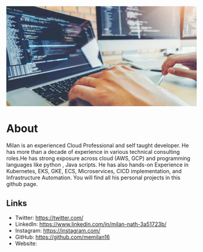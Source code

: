 <img src = "https://github.com/memilan16/memilan16/blob/main/image.jpeg" >

# About

Milan is an experienced Cloud Professional and self taught developer.  He has more than a decade of experience in various technical consulting roles.He has strong exposure across cloud (AWS,  GCP) and programming languages like python , Java scripts. He has also hands-on Experience in Kubernetes, EKS, GKE, ECS, Microservices, CICD implementation, and Infrastructure Automation. You will find all his personal projects in this github page.

## Links
- Twitter: https://twitter.com/
- LinkedIn: https://www.linkedin.com/in/milan-nath-3a51723b/
- Instagram: https://instagram.com/
- GitHub: https://github.com/memilan16
- Website:  
